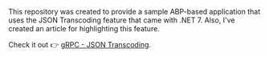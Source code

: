 This repository was created to provide a sample ABP-based application that uses the JSON Transcoding feature that came with .NET 7. Also, I've created an article for highlighting this feature. 

Check it out 👉 [gRPC - JSON Transcoding](https://community.abp.io/posts/grpc-json-transcoding-16eai2zw).
